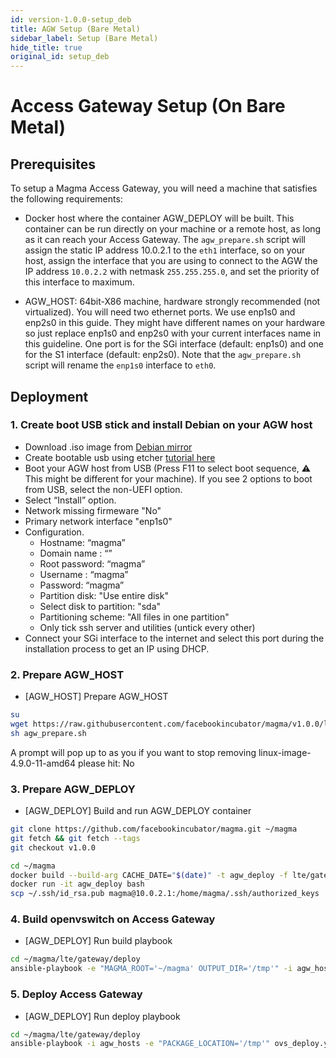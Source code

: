 ```yaml
---
id: version-1.0.0-setup_deb
title: AGW Setup (Bare Metal)
sidebar_label: Setup (Bare Metal)
hide_title: true
original_id: setup_deb
---
```

# Access Gateway Setup (On Bare Metal)
## Prerequisites

To setup a Magma Access Gateway, you will need a machine that
satisfies the following requirements:


- Docker host where the container AGW_DEPLOY will be built. This container can
  be run directly on your machine or a remote host, as long as it can reach
  your Access Gateway. The `agw_prepare.sh` script will assign the static IP
  address 10.0.2.1 to the `eth1` interface, so on your host, assign the
  interface that you are using to connect to the AGW the IP address `10.0.2.2`
  with netmask `255.255.255.0`, and set the priority of this interface to
  maximum.

- AGW_HOST: 64bit-X86 machine, hardware strongly recommended (not virtualized).
  You will need two ethernet ports. We use enp1s0 and enp2s0 in this guide.
  They might have different names on your hardware so just replace enp1s0 and
  enp2s0 with your current interfaces name in this guideline.
  One port is for the SGi interface (default: enp1s0) and one for the S1
  interface (default: enp2s0). Note that the `agw_prepare.sh` script will
  rename the `enp1s0` interface to `eth0`.

## Deployment
### 1. Create boot USB stick and install Debian on your AGW host

- Download .iso image from [Debian mirror](https://cdimage.debian.org/cdimage/archive/9.13.0/amd64/iso-cd/debian-9.13.0-amd64-netinst.iso)
- Create bootable usb using etcher [tutorial here](https://tutorials.ubuntu.com/tutorial/tutorial-create-a-usb-stick-on-macos#0)
- Boot your AGW host from USB
  (Press F11 to select boot sequence, :warning: This might be different for
  your machine). If you see 2 options to boot from USB, select the non-UEFI
  option.
- Select “Install” option.
- Network missing firmeware "No"
- Primary network interface "enp1s0"
- Configuration.
  * Hostname: “magma”
  * Domain name : “”
  * Root password: “magma”
  * Username : “magma”
  * Password: “magma”
  * Partition disk: "Use entire disk"
  * Select disk to partition: "sda"
  * Partitioning scheme: "All files in one partition"
  * Only tick ssh server and utilities (untick every other)
- Connect your SGi interface to the internet and select this port during the
installation process to get an IP using DHCP.

### 2. Prepare AGW_HOST
- [AGW_HOST] Prepare AGW_HOST

```bash
su
wget https://raw.githubusercontent.com/facebookincubator/magma/v1.0.0/lte/gateway/deploy/agw_prepare.sh
sh agw_prepare.sh
```

A prompt will pop up to as you if you want to stop removing linux-image-4.9.0-11-amd64 please hit: No

### 3. Prepare AGW_DEPLOY
- [AGW_DEPLOY] Build and run AGW_DEPLOY container

```bash
git clone https://github.com/facebookincubator/magma.git ~/magma
git fetch && git fetch --tags
git checkout v1.0.0

cd ~/magma
docker build --build-arg CACHE_DATE="$(date)" -t agw_deploy -f lte/gateway/docker/deploy/Dockerfile .
docker run -it agw_deploy bash
scp ~/.ssh/id_rsa.pub magma@10.0.2.1:/home/magma/.ssh/authorized_keys
```

### 4. Build openvswitch on Access Gateway
- [AGW_DEPLOY] Run build playbook

``` bash
cd ~/magma/lte/gateway/deploy
ansible-playbook -e "MAGMA_ROOT='~/magma' OUTPUT_DIR='/tmp'" -i agw_hosts ovs_build.yml
```

### 5. Deploy Access Gateway
- [AGW_DEPLOY] Run deploy playbook

``` bash
cd ~/magma/lte/gateway/deploy
ansible-playbook -i agw_hosts -e "PACKAGE_LOCATION='/tmp'" ovs_deploy.yml
```
